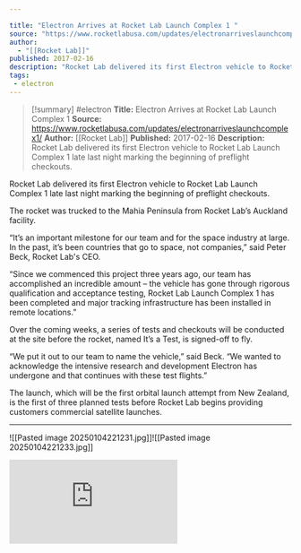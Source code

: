 ```yaml
---

title: "Electron Arrives at Rocket Lab Launch Complex 1 "
source: "https://www.rocketlabusa.com/updates/electronarriveslaunchcomplex1/"
author:
  - "[[Rocket Lab]]"
published: 2017-02-16
description: "Rocket Lab delivered its first Electron vehicle to Rocket Lab Launch Complex 1 late last night marking the beginning of preflight checkouts."
tags:
 - electron
---
```

>[!summary]
#electron
**Title:** Electron Arrives at Rocket Lab Launch Complex 1 
**Source:** https://www.rocketlabusa.com/updates/electronarriveslaunchcomplex1/
**Author:** [[Rocket Lab]]
**Published:** 2017-02-16
**Description:** Rocket Lab delivered its first Electron vehicle to Rocket Lab Launch Complex 1 late last night marking the beginning of preflight checkouts.

Rocket Lab delivered its first Electron vehicle to Rocket Lab Launch Complex 1 late last night marking the beginning of preflight checkouts.

The rocket was trucked to the Mahia Peninsula from Rocket Lab’s Auckland facility.

“It’s an important milestone for our team and for the space industry at large. In the past, it’s been countries that go to space, not companies,” said Peter Beck, Rocket Lab's CEO. 

“Since we commenced this project three years ago, our team has accomplished an incredible amount – the vehicle has gone through rigorous qualification and acceptance testing, Rocket Lab Launch Complex 1 has been completed and major tracking infrastructure has been installed in remote locations.”

Over the coming weeks, a series of tests and checkouts will be conducted at the site before the rocket, named It’s a Test, is signed-off to fly.

“We put it out to our team to name the vehicle,” said Beck. “We wanted to acknowledge the intensive research and development Electron has undergone and that continues with these test flights.”

The launch, which will be the first orbital launch attempt from New Zealand, is the first of three planned tests before Rocket Lab begins providing customers commercial satellite launches.

---

![[Pasted image 20250104221231.jpg]]![[Pasted image 20250104221233.jpg]]

<iframe   src="https://www.youtube.com/embed/ZFnTpURe7UI" title="Electron Arrives at Rocket Lab Launch Complex 1" frameborder="0" allow="accelerometer; autoplay; clipboard-write; encrypted-media; gyroscope; picture-in-picture; web-share" referrerpolicy="strict-origin-when-cross-origin" allowfullscreen></iframe>